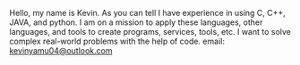 Hello, my name is Kevin. As you can tell I have experience in using C, C++, JAVA, and python. I am on a mission to apply these languages, other languages, and tools to create programs, services, tools, etc. I want to solve complex real-world problems with the help of code. email: kevinyamu04@outlook.com
<!---
OnlyKev/OnlyKev is a ✨ special ✨ repository because its `README.md` (this file) appears on your GitHub profile.
You can click the Preview link to take a look at your changes.
--->
